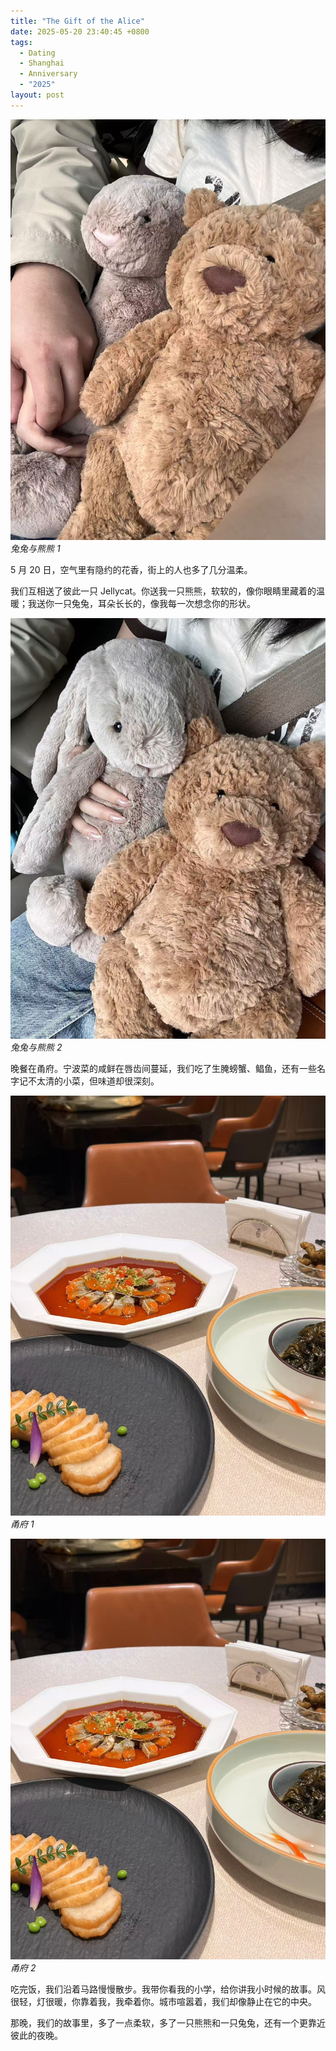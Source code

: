 ```yaml
---
title: "The Gift of the Alice"
date: 2025-05-20 23:40:45 +0800
tags:
  - Dating
  - Shanghai
  - Anniversary
  - "2025"
layout: post
---
```


![兔兔与熊熊 1](/assets/202505/7.jpg)
*兔兔与熊熊 1*

5 月 20 日，空气里有隐约的花香，街上的人也多了几分温柔。

我们互相送了彼此一只 Jellycat。你送我一只熊熊，软软的，像你眼睛里藏着的温暖；我送你一只兔兔，耳朵长长的，像我每一次想念你的形状。

![兔兔与熊熊 2](/assets/202505/6.jpg)
*兔兔与熊熊 2*

晚餐在甬府。宁波菜的咸鲜在唇齿间蔓延，我们吃了生腌螃蟹、鲳鱼，还有一些名字记不太清的小菜，但味道却很深刻。

![甬府 1](/assets/202505/8.jpg)
*甬府 1*

![甬府 2](/assets/202505/8.jpg)
*甬府 2*

吃完饭，我们沿着马路慢慢散步。我带你看我的小学，给你讲我小时候的故事。风很轻，灯很暖，你靠着我，我牵着你。城市喧嚣着，我们却像静止在它的中央。

那晚，我们的故事里，多了一点柔软，多了一只熊熊和一只兔兔，还有一个更靠近彼此的夜晚。